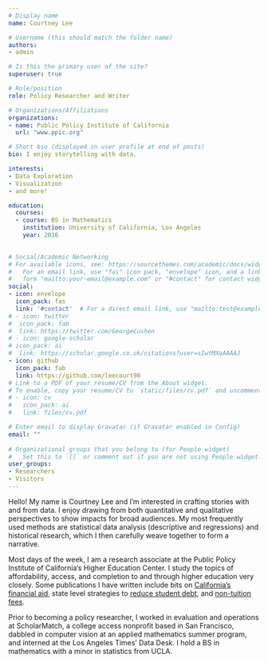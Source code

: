 ```yaml
---
# Display name
name: Courtney Lee

# Username (this should match the folder name)
authors:
- admin

# Is this the primary user of the site?
superuser: true

# Role/position
role: Policy Researcher and Writer

# Organizations/Affiliations
organizations:
- name: Public Policy Institute of California
  url: "www.ppic.org"

# Short bio (displayed in user profile at end of posts)
bio: I enjoy storytelling with data.

interests:
- Data Exploration
- Visualization
- and more!

education:
  courses:
  - course: BS in Mathematics
    institution: University of California, Los Angeles
    year: 2016
  

# Social/Academic Networking
# For available icons, see: https://sourcethemes.com/academic/docs/widgets/#icons
#   For an email link, use "fas" icon pack, "envelope" icon, and a link in the
#   form "mailto:your-email@example.com" or "#contact" for contact widget.
social:
- icon: envelope
  icon_pack: fas
  link: '#contact'  # For a direct email link, use "mailto:test@example.org".
# - icon: twitter
#  icon_pack: fab
#  link: https://twitter.com/GeorgeCushen
# - icon: google-scholar
# icon_pack: ai
#  link: https://scholar.google.co.uk/citations?user=sIwtMXoAAAAJ
- icon: github
  icon_pack: fab
  link: https://github.com/leecourt98
# Link to a PDF of your resume/CV from the About widget.
# To enable, copy your resume/CV to `static/files/cv.pdf` and uncomment the lines below.  
# - icon: cv
#   icon_pack: ai
#   link: files/cv.pdf

# Enter email to display Gravatar (if Gravatar enabled in Config)
email: ""
  
# Organizational groups that you belong to (for People widget)
#   Set this to `[]` or comment out if you are not using People widget.  
user_groups:
- Researchers
- Visitors
---
```


Hello! My name is Courtney Lee and I’m interested in crafting stories with and from data. I enjoy drawing from both quantitative and qualitative perspectives to show impacts for broad audiences. My most frequently used methods are statistical data analysis (descriptive and regressions) and historical research, which I then carefully weave together to form a narrative.

Most days of the week, I am a research associate at the Public Policy Institute of California’s Higher Education Center. I study the topics of affordability, access, and completion to and through higher education very closely.  Some publications I have written include bits on [California’s financial aid](https://www.ppic.org/publication/state-financial-aid-in-california/), state level strategies to [reduce student debt](https://www.ppic.org/blog/state-level-strategies-to-reduce-student-debt/), and [non-tuition fees](http://www.ppic.org/blog/rising-cost-college-student-fees/). 

Prior to becoming a policy researcher, I worked in evaluation and operations at ScholarMatch, a college access nonprofit based in San Francisco, dabbled in computer vision at an applied mathematics summer program, and interned at the Los Angeles Times’ Data Desk. I hold a BS in mathematics with a minor in statistics from UCLA. 
